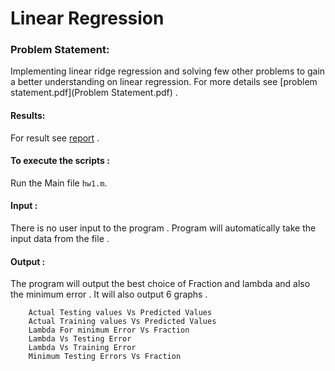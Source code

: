 # Linear Regression

### Problem Statement:
Implementing linear ridge regression and solving few other problems to
gain a better understanding on linear regression. For more details see [problem statement.pdf](Problem Statement.pdf) .

#### Results:
For result see [report](report.pdf) .

#### To execute the scripts :
Run the Main file `hw1.m`.

#### Input :
There is no user input to the program . Program will automatically take the input data from the file .
	
#### Output :
The program will output the best choice of Fraction and lambda and also the minimum error .
	It will also output 6 graphs .
	
		Actual Testing values Vs Predicted Values
		Actual Training values Vs Predicted Values
		Lambda For minimum Error Vs Fraction
		Lambda Vs Testing Error 	
		Lambda Vs Training Error
		Minimum Testing Errors Vs Fraction
	

